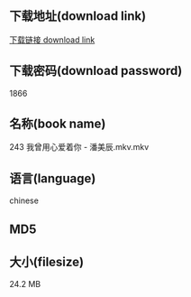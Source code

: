 ## 下载地址(download link)
[下载链接 download link](https://tutu365.netlify.app/?s=243+%E6%88%91%E6%9B%BE%E7%94%A8%E5%BF%83%E7%88%B1%E7%9D%80%E4%BD%A0+-+%E6%BD%98%E7%BE%8E%E8%BE%B0.mkv)

## 下载密码(download password)
1866

## 名称(book name)
243 我曾用心爱着你 - 潘美辰.mkv.mkv

## 语言(language)
chinese

## MD5


## 大小(filesize)
24.2 MB
